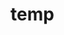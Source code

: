 # temp











































































































































































































































































